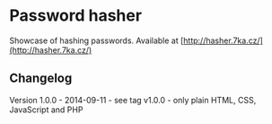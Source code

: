# Password hasher

Showcase of hashing passwords. Available at [http://hasher.7ka.cz/](http://hasher.7ka.cz/)

## Changelog

Version 1.0.0 - 2014-09-11 - see tag v1.0.0 - only plain HTML, CSS, JavaScript and PHP

